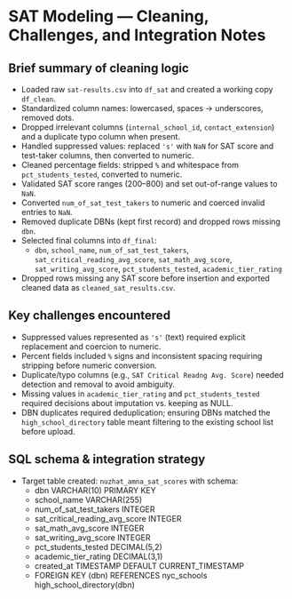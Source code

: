 # SAT Modeling — Cleaning, Challenges, and Integration Notes

## Brief summary of cleaning logic
- Loaded raw `sat-results.csv` into `df_sat` and created a working copy `df_clean`.
- Standardized column names: lowercased, spaces → underscores, removed dots.
- Dropped irrelevant columns (`internal_school_id`, `contact_extension`) and a duplicate typo column when present.
- Handled suppressed values: replaced `'s'` with `NaN` for SAT score and test-taker columns, then converted to numeric.
- Cleaned percentage fields: stripped `%` and whitespace from `pct_students_tested`, converted to numeric.
- Validated SAT score ranges (200–800) and set out-of-range values to `NaN`.
- Converted `num_of_sat_test_takers` to numeric and coerced invalid entries to `NaN`.
- Removed duplicate DBNs (kept first record) and dropped rows missing `dbn`.
- Selected final columns into `df_final`:
  - `dbn`, `school_name`, `num_of_sat_test_takers`, `sat_critical_reading_avg_score`, `sat_math_avg_score`, `sat_writing_avg_score`, `pct_students_tested`, `academic_tier_rating`
- Dropped rows missing any SAT score before insertion and exported cleaned data as `cleaned_sat_results.csv`.

## Key challenges encountered
- Suppressed values represented as `'s'` (text) required explicit replacement and coercion to numeric.
- Percent fields included `%` signs and inconsistent spacing requiring stripping before numeric conversion.
- Duplicate/typo columns (e.g., `SAT Critical Readng Avg. Score`) needed detection and removal to avoid ambiguity.
- Missing values in `academic_tier_rating` and `pct_students_tested` required decisions about imputation vs. keeping as NULL.
- DBN duplicates required deduplication; ensuring DBNs matched the `high_school_directory` table meant filtering to the existing school list before upload.

## SQL schema & integration strategy
- Target table created: `nuzhat_amna_sat_scores` with schema:
  - dbn VARCHAR(10) PRIMARY KEY
  - school_name VARCHAR(255)
  - num_of_sat_test_takers INTEGER
  - sat_critical_reading_avg_score INTEGER
  - sat_math_avg_score INTEGER
  - sat_writing_avg_score INTEGER
  - pct_students_tested DECIMAL(5,2)
  - academic_tier_rating DECIMAL(3,1)
  - created_at TIMESTAMP DEFAULT CURRENT_TIMESTAMP
  - FOREIGN KEY (dbn) REFERENCES nyc_schools high_school_directory(dbn)